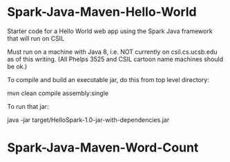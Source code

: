 # Spark-Java-Maven-Hello-World


Starter code for a Hello World web app using the Spark Java framework
that will run on CSIL

Must run on a machine with Java 8, i.e. NOT currently on csil.cs.ucsb.edu
as of this writing.  (All Phelps 3525 and CSIL cartoon name machines
should be ok.)

To compile and build an executable jar, do this from top level directory:

  mvn clean compile assembly:single

To run that jar:

  java -jar target/HelloSpark-1.0-jar-with-dependencies.jar 

# Spark-Java-Maven-Word-Count

